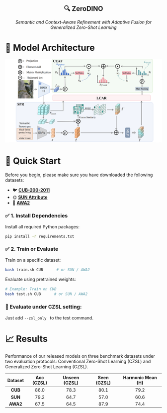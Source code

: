 <div align="center">
  <h2 style="margin-bottom:0px">🔍 ZeroDINO</h2>
  <p><em>Semantic and Context-Aware Refinement with Adaptive Fusion for Generalized Zero-Shot Learning</em></p>
</div>


#  🧠 Model Architecture
![Model_architecture](framework/architecture.png)



# 🚀 Quick Start
Before you begin, please make sure you have downloaded the following datasets:

- 🐦 **[CUB-200-2011](http://www.vision.caltech.edu/visipedia/CUB-200-2011.html)**
- 🌞 **[SUN Attribute](https://groups.csail.mit.edu/vision/SUN/hierarchy.html)**
- 🐘 **[AWA2](https://cvml.ist.ac.at/AwA2/)**


### ✅ 1. Install Dependencies

Install all required Python packages:

```bash
pip install -r requirements.txt
```

### ✅ 2. Train or Evaluate 

Train on a specific dataset:

```bash
bash train.sh CUB      # or SUN / AWA2
```

Evaluate using pretrained weights:

```bash
# Example: Train on CUB
bash test.sh CUB      # or SUN / AWA2
```

### 📌 Evaluate under CZSL setting:

Just add ```--zsl_only ``` to the test command.


# 📈 Results

Performance of our released models on three benchmark datasets under two evaluation protocols: Conventional Zero-Shot Learning (CZSL) and Generalized Zero-Shot Learning (GZSL).

| Dataset |Acc (CZSL)  | Unseen (GZSL) | Seen (GZSL) |Harmonic Mean (H)  |
|:-------:|:----------:|:-------------:|:-----------:|:-----------------:|
| **CUB** |    86.0    |     78.3      |    80.1     |       79.2        |
| **SUN** |    79.2    |     64.7      |    57.0     |       60.6        |
| **AWA2**|    67.5    |     64.5      |    87.9     |       74.4        |






